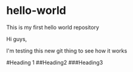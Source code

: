 # hello-world
This is my first hello world repository

Hi guys,

I'm testing this new git thing to see how it works

#Heading 1
##Heading2
###Heading3
